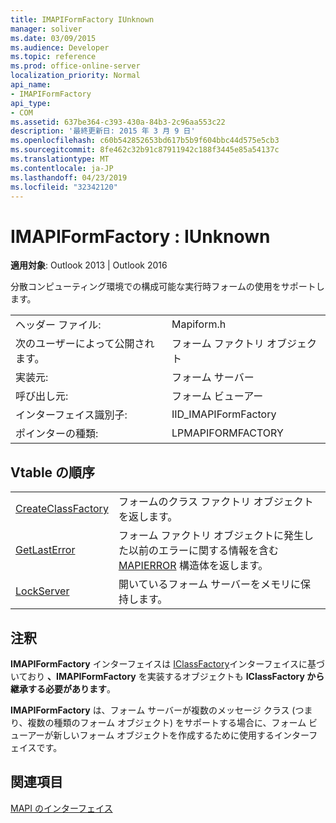 ```yaml
---
title: IMAPIFormFactory IUnknown
manager: soliver
ms.date: 03/09/2015
ms.audience: Developer
ms.topic: reference
ms.prod: office-online-server
localization_priority: Normal
api_name:
- IMAPIFormFactory
api_type:
- COM
ms.assetid: 637be364-c393-430a-84b3-2c96aa553c22
description: '最終更新日: 2015 年 3 月 9 日'
ms.openlocfilehash: c60b542852653bd617b5b9f604bbc44d575e5cb3
ms.sourcegitcommit: 8fe462c32b91c87911942c188f3445e85a54137c
ms.translationtype: MT
ms.contentlocale: ja-JP
ms.lasthandoff: 04/23/2019
ms.locfileid: "32342120"
---
```

# <a name="imapiformfactory--iunknown"></a>IMAPIFormFactory : IUnknown

  
  
**適用対象**: Outlook 2013 | Outlook 2016 
  
分散コンピューティング環境での構成可能な実行時フォームの使用をサポートします。 
  
|||
|:-----|:-----|
|ヘッダー ファイル:  <br/> |Mapiform.h  <br/> |
|次のユーザーによって公開されます。  <br/> |フォーム ファクトリ オブジェクト  <br/> |
|実装元:  <br/> |フォーム サーバー  <br/> |
|呼び出し元:  <br/> |フォーム ビューアー  <br/> |
|インターフェイス識別子:  <br/> |IID_IMAPIFormFactory  <br/> |
|ポインターの種類:  <br/> |LPMAPIFORMFACTORY  <br/> |
   
## <a name="vtable-order"></a>Vtable の順序

|||
|:-----|:-----|
|[CreateClassFactory](imapiformfactory-createclassfactory.md) <br/> |フォームのクラス ファクトリ オブジェクトを返します。  <br/> |
|[GetLastError](imapiformfactory-getlasterror.md) <br/> |フォーム ファクトリ オブジェクトに発生した以前のエラーに関する情報を含む [MAPIERROR](mapierror.md) 構造体を返します。  <br/> |
|[LockServer](imapiformfactory-lockserver.md) <br/> |開いているフォーム サーバーをメモリに保持します。  <br/> |
   
## <a name="remarks"></a>注釈

**IMAPIFormFactory** インターフェイスは [IClassFactory](https://msdn.microsoft.com/library/ms694364%28VS.85%29.aspx)インターフェイスに基づいており **、IMAPIFormFactory** を実装するオブジェクトも **IClassFactory から継承する必要があります**。
  
 **IMAPIFormFactory** は、フォーム サーバーが複数のメッセージ クラス (つまり、複数の種類のフォーム オブジェクト) をサポートする場合に、フォーム ビューアーが新しいフォーム オブジェクトを作成するために使用するインターフェイスです。 
  
## <a name="see-also"></a>関連項目



[MAPI のインターフェイス](mapi-interfaces.md)

